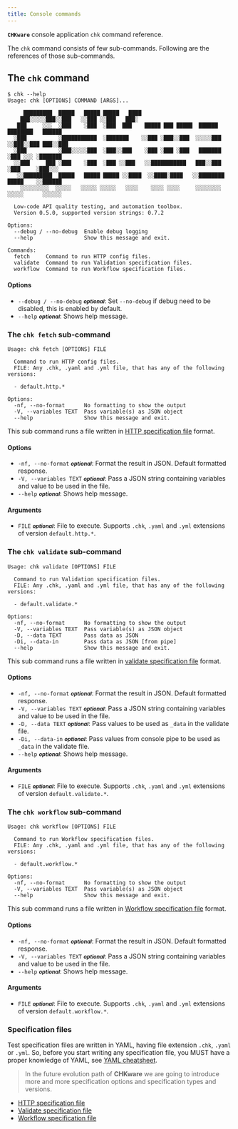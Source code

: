 ```yaml
---
title: Console commands
---
```


**`CHKware`** console application `chk` command reference.

The `chk` command consists of few sub-commands. Following are the references of those sub-commands.

## The `chk` command

```shell
$ chk --help
Usage: chk [OPTIONS] COMMAND [ARGS]...

     █████████  █████   █████ █████   ████
    ███░░░░░███░░███   ░░███ ░░███   ███░
   ███     ░░░  ░███    ░███  ░███  ███    █████ ███ █████  ██████   ████████   ██████
  ░███          ░███████████  ░███████    ░░███ ░███░░███  ░░░░░███ ░░███░░███ ███░░███
  ░███          ░███░░░░░███  ░███░░███    ░███ ░███ ░███   ███████  ░███ ░░░ ░███████
  ░░███     ███ ░███    ░███  ░███ ░░███   ░░███████████   ███░░███  ░███     ░███░░░
   ░░█████████  █████   █████ █████ ░░████  ░░████░████   ░░████████ █████    ░░██████
    ░░░░░░░░░  ░░░░░   ░░░░░ ░░░░░   ░░░░    ░░░░ ░░░░     ░░░░░░░░ ░░░░░      ░░░░░░

  Low-code API quality testing, and automation toolbox.
  Version 0.5.0, supported version strings: 0.7.2

Options:
  --debug / --no-debug  Enable debug logging
  --help                Show this message and exit.

Commands:
  fetch     Command to run HTTP config files.
  validate  Command to run Validation specification files.
  workflow  Command to run Workflow specification files.
```

#### Options

- `--debug / --no-debug` <small>***optional***</small>: Set `--no-debug` if debug need to be disabled, this is enabled by default.
- `--help` <small>***optional***</small>: Shows help message.

### The `chk fetch` sub-command

```shell
Usage: chk fetch [OPTIONS] FILE

  Command to run HTTP config files.
  FILE: Any .chk, .yaml and .yml file, that has any of the following versions:

  - default.http.*

Options:
  -nf, --no-format      No formatting to show the output
  -V, --variables TEXT  Pass variable(s) as JSON object
  --help                Show this message and exit.
```

This sub command runs a file written in [HTTP specification file](http-spec) format.

#### Options

- `-nf, --no-format` <small>***optional***</small>: Format the result in JSON. Default formatted response.
- `-V, --variables TEXT` <small>***optional***</small>: Pass a JSON string containing variables and value to be used in the file.
- `--help` <small>***optional***</small>: Shows help message.

#### Arguments

- `FILE` <small>***optional***</small>: File to execute. Supports `.chk`, `.yaml` and `.yml` extensions of version `default.http.*`.

### The `chk validate` sub-command

```shell
Usage: chk validate [OPTIONS] FILE

  Command to run Validation specification files.
  FILE: Any .chk, .yaml and .yml file, that has any of the following versions:

  - default.validate.*

Options:
  -nf, --no-format      No formatting to show the output
  -V, --variables TEXT  Pass variable(s) as JSON object
  -D, --data TEXT       Pass data as JSON
  -Di, --data-in        Pass data as JSON [from pipe]
  --help                Show this message and exit.
```

This sub command runs a file written in [validate specification file](validate-spec) format.

#### Options

- `-nf, --no-format` <small>***optional***</small>: Format the result in JSON. Default formatted response.
- `-V, --variables TEXT` <small>***optional***</small>: Pass a JSON string containing variables and value to be used in the file.
- `-D, --data TEXT` <small>***optional***</small>: Pass values to be used as `_data` in the validate file.
- `-Di, --data-in` <small>***optional***</small>: Pass values from console pipe to be used as `_data` in the validate file.
- `--help` <small>***optional***</small>: Shows help message.

#### Arguments

- `FILE` <small>***optional***</small>: File to execute. Supports `.chk`, `.yaml` and `.yml` extensions of version `default.validate.*`.

### The `chk workflow` sub-command

```shell
Usage: chk workflow [OPTIONS] FILE

  Command to run Workflow specification files.
  FILE: Any .chk, .yaml and .yml file, that has any of the following versions:

  - default.workflow.*

Options:
  -nf, --no-format      No formatting to show the output
  -V, --variables TEXT  Pass variable(s) as JSON object
  --help                Show this message and exit.
```

This sub command runs a file written in [Workflow specification file](workflow-reference) format.

#### Options

- `-nf, --no-format` <small>***optional***</small>: Format the result in JSON. Default formatted response.
- `-V, --variables TEXT` <small>***optional***</small>: Pass a JSON string containing variables and value to be used in the file.
- `--help` <small>***optional***</small>: Shows help message.

#### Arguments

- `FILE` <small>***optional***</small>: File to execute. Supports `.chk`, `.yaml` and `.yml` extensions of version `default.workflow.*`.

### Specification files

Test specification files are written in YAML, having file extension `.chk`, `.yaml` or `.yml`. So, before you start writing any specification file, you MUST have a proper knowledge of YAML, see [YAML cheatsheet](https://quickref.me/yaml).

> In the future evolution path of **CHKware** we are going to introduce more and more specification options and specification types and versions.

- [HTTP specification file](http-spec)
- [Validate specification file](validate-spec)
- [Workflow specification file](workflow-reference)
